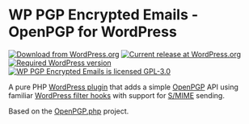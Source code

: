 # WP PGP Encrypted Emails - OpenPGP for WordPress

[![Download from WordPress.org](https://img.shields.io/wordpress/plugin/dt/wp-pgp-encrypted-emails.svg)](https://wordpress.org/plugins/wp-pgp-encrypted-emails/) [![Current release at WordPress.org](https://img.shields.io/wordpress/plugin/v/wp-pgp-encrypted-emails.svg)](https://wordpress.org/plugins/wp-pgp-encrypted-emails/) [![Required WordPress version](https://img.shields.io/wordpress/v/wp-pgp-encrypted-emails.svg)](https://wordpress.org/plugins/wp-pgp-encrypted-emails/developers/) [![WP PGP Encrypted Emails is licensed GPL-3.0](https://img.shields.io/github/license/meitar/wp-pgp-encrypted-emails.svg)](https://www.gnu.org/licenses/quick-guide-gplv3.en.html)

A pure PHP [WordPress plugin](https://developer.wordpress.org/plugins/) that adds a simple [OpenPGP](http://openpgp.org/about/) API using familiar [WordPress filter hooks](https://developer.wordpress.org/plugins/hooks/filters/) with support for [S/MIME](https://en.wikipedia.org/wiki/S/MIME) sending.

Based on the [OpenPGP.php](https://github.com/singpolyma/openpgp-php) project.
